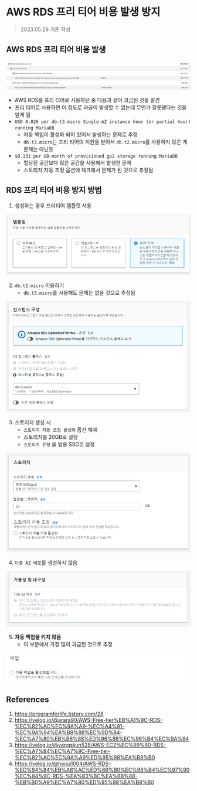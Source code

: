 # AWS RDS 프리 티어 비용 발생 방지

> 2023.05.29 기준 작성

## AWS RDS 프리 티어 비용 발생

![rds](./imgs/2023-05-29-1.PNG)

- AWS RDS를 프리 티어로 사용하던 중 다음과 같이 과금된 것을 발견
- 프리 티어로 사용하면 이 정도로 과금이 발생할 수 없는데 무언가 잘못됐다는 것을 알게 됨
- `USD 0.026 per db.t3.micro Single-AZ instance hour (or partial hour) running MariaDB`
  - 자동 백업이 활성화 되어 있어서 발생하는 문제로 추정
  - `db.t3.micro`는 프리 티어의 지원을 받아서 `db.t2.micro`를 사용하지 않은 게 문제는 아닌듯
- `$0.131 per GB-month of provisioned gp2 storage running MariaDB`
  - 할당된 공간보다 많은 공간을 사용해서 발생한 문제
  - 스토리지 자동 조정 옵션에 체크해서 문제가 된 것으로 추정됨

## RDS 프리 티어 비용 방지 방법

1. 생성하는 경우 프리티어 템플릿 사용

![](./imgs/2023-05-29-2.PNG)

2. `db.t2.micro` 이용하기
   - `db.t3.micro`를 사용해도 문제는 없을 것으로 추정됨

![](./imgs/2023-05-29-6.PNG)

3. 스토리지 생성 시
   - `스토리지 자동 조정 활성화` 옵션 해제
   - 스토리지를 20GB로 설정
   - `스토리지 유형` 을 범용 SSD로 설정

![](./imgs/2023-05-29-3.PNG)

4. `다중 AZ 배포`를 생성하지 않음

![](./imgs/2023-05-29-4.PNG)

5. **자동 백업을 키지 않음**
   - 이 부분에서 가장 많이 과금된 것으로 추정

![](./imgs/2023-05-29-5.PNG)

## References

1. https://programforlife.tistory.com/28
2. https://velog.io/@arara90/AWS-Free-tier%EB%A1%9C-RDS-%EC%82%AC%EC%9A%A9-%EC%A4%91-%EC%9A%94%EA%B8%88%EC%9D%84-%EC%A7%80%EB%B6%88%ED%96%88%EC%96%B4%EC%9A%94
3. https://velog.io/@yangsijun528/AWS-EC2%EC%99%80-RDS-%EC%A7%84%EC%A7%9C-Free-tier-%EC%82%AC%EC%9A%A9%ED%95%98%EA%B8%B0
4. https://velog.io/@hwsa1004/AWS-RDS-%ED%94%84%EB%A6%AC%ED%8B%B0%EC%96%B4%EC%97%90%EC%84%9C-RDS-%EA%B3%BC%EA%B8%88-%EB%B0%A9%EC%A7%80%ED%95%98%EA%B8%B0
